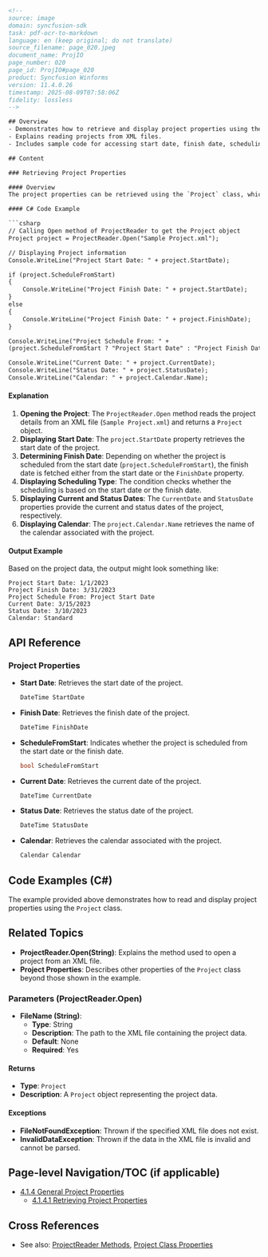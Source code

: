 ```html
<!-- 
source: image
domain: syncfusion-sdk
task: pdf-ocr-to-markdown
language: en (keep original; do not translate)
source_filename: page_020.jpeg
document_name: ProjIO
page_number: 020
page_id: ProjIO#page_020
product: Syncfusion Winforms
version: 11.4.0.26
timestamp: 2025-08-09T07:58:06Z
fidelity: lossless
-->

## Overview
- Demonstrates how to retrieve and display project properties using the `Project` class in C#. 
- Explains reading projects from XML files.
- Includes sample code for accessing start date, finish date, scheduling information, current date, status date, and calendar.

## Content

### Retrieving Project Properties

#### Overview
The project properties can be retrieved using the `Project` class, which provides access to various properties of a project. This section shows how to get and display these properties.

#### C# Code Example

```csharp
// Calling Open method of ProjectReader to get the Project object
Project project = ProjectReader.Open("Sample Project.xml");

// Displaying Project information
Console.WriteLine("Project Start Date: " + project.StartDate);

if (project.ScheduleFromStart)
{
    Console.WriteLine("Project Finish Date: " + project.StartDate);
}
else
{
    Console.WriteLine("Project Finish Date: " + project.FinishDate);
}

Console.WriteLine("Project Schedule From: " +
(project.ScheduleFromStart ? "Project Start Date" : "Project Finish Date"));

Console.WriteLine("Current Date: " + project.CurrentDate);
Console.WriteLine("Status Date: " + project.StatusDate);
Console.WriteLine("Calendar: " + project.Calendar.Name);
```

#### Explanation
1. **Opening the Project**: The `ProjectReader.Open` method reads the project details from an XML file (`Sample Project.xml`) and returns a `Project` object.
2. **Displaying Start Date**: The `project.StartDate` property retrieves the start date of the project.
3. **Determining Finish Date**: Depending on whether the project is scheduled from the start date (`project.ScheduleFromStart`), the finish date is fetched either from the start date or the `FinishDate` property.
4. **Displaying Scheduling Type**: The condition checks whether the scheduling is based on the start date or the finish date.
5. **Displaying Current and Status Dates**: The `CurrentDate` and `StatusDate` properties provide the current and status dates of the project, respectively.
6. **Displaying Calendar**: The `project.Calendar.Name` retrieves the name of the calendar associated with the project.

#### Output Example
Based on the project data, the output might look something like:
```
Project Start Date: 1/1/2023
Project Finish Date: 3/31/2023
Project Schedule From: Project Start Date
Current Date: 3/15/2023
Status Date: 3/10/2023
Calendar: Standard
```

## API Reference
### Project Properties
- **Start Date**: Retrieves the start date of the project.
  ```csharp
  DateTime StartDate
  ```
- **Finish Date**: Retrieves the finish date of the project.
  ```csharp
  DateTime FinishDate
  ```
- **ScheduleFromStart**: Indicates whether the project is scheduled from the start date or the finish date.
  ```csharp
  bool ScheduleFromStart
  ```
- **Current Date**: Retrieves the current date of the project.
  ```csharp
  DateTime CurrentDate
  ```
- **Status Date**: Retrieves the status date of the project.
  ```csharp
  DateTime StatusDate
  ```
- **Calendar**: Retrieves the calendar associated with the project.
  ```csharp
  Calendar Calendar
  ```

## Code Examples (C#)
The example provided above demonstrates how to read and display project properties using the `Project` class.

## Related Topics
- **ProjectReader.Open(String)**: Explains the method used to open a project from an XML file.
- **Project Properties**: Describes other properties of the `Project` class beyond those shown in the example.

### Parameters (ProjectReader.Open)
- **FileName (String)**:
  + **Type**: String
  + **Description**: The path to the XML file containing the project data.
  + **Default**: None
  + **Required**: Yes

#### Returns
- **Type**: `Project`
- **Description**: A `Project` object representing the project data.

#### Exceptions
- **FileNotFoundException**: Thrown if the specified XML file does not exist.
- **InvalidDataException**: Thrown if the data in the XML file is invalid and cannot be parsed.

## Page-level Navigation/TOC (if applicable)

- [4.1.4 General Project Properties](#general-project-properties)
  - [4.1.4.1 Retrieving Project Properties](#retrieving-project-properties)

## Cross References

- See also: [ProjectReader Methods](#projectreader-methods), [Project Class Properties](#project-class-properties)

<!-- tags: [ProjectReader, Project, ProjectProperties, CSharp, XML, StartDate, FinishDate, ScheduleFromStart, CurrentDate, StatusDate, Calendar, Syncfusion Winforms, ProjectIO, version 11.4.0.26] keywords: [project properties, project start date, project finish date, schedule from start, current date, status date, calendar, project reader, XML file] -->
```